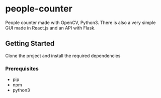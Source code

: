 # people-counter

People counter made with OpenCV, Python3.
There is also a very simple GUI made in React.js and an API with Flask.

## Getting Started

Clone the project and install the required dependencies

### Prerequisites
- pip
- npm
- python3
